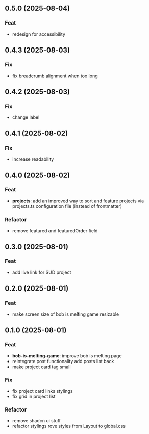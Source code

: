 ## 0.5.0 (2025-08-04)

### Feat

- redesign for accessibility

## 0.4.3 (2025-08-03)

### Fix

- fix breadcrumb alignment when too long

## 0.4.2 (2025-08-03)

### Fix

- change label

## 0.4.1 (2025-08-02)

### Fix

- increase readability

## 0.4.0 (2025-08-02)

### Feat

- **projects**: add an improved way to sort and feature projects via projects.ts configuration file (instead of frontmatter)

### Refactor

- remove featured and featuredOrder field

## 0.3.0 (2025-08-01)

### Feat

- add live link for SUD project

## 0.2.0 (2025-08-01)

### Feat

- make screen size of bob is melting game resizable

## 0.1.0 (2025-08-01)

### Feat

- **bob-is-melting-game**: improve bob is melting page
- reintegrate post functionality add posts list back
- make project card tag small

### Fix

- fix project card links stylings
- fix grid in project list

### Refactor

- remove shadcn ui stuff
- refactor stylings rove styles from Layout to global.css
